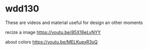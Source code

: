 # wdd130

These are videos and material useful for design an other moments

recize a image
https://youtu.be/85X16eLvNYY

about colors
https://youtu.be/MELKuexR3sQ
